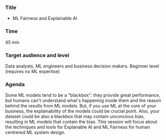 ### Title

- ML Fairness and Explainable AI

### Time

45 min

### Target audience and level

Data analysts, ML engineers and business decision makers. Beginner level (requires no ML expertise)

### Agenda

Some ML models tend to be a "blackbox": they provide great performance, but humans can't understand what's happening inside them and the reason behind the results from ML models. But, if you use ML at the core of your business, the explainability of the models could be crucial point. Also, your dataset could be also a blackbox that may contain unconcious bias, resulting in ML models that contain the bias. This session will focus about the techniques and tools for Explanable AI and ML Fairness for human centrered ML system design. 
